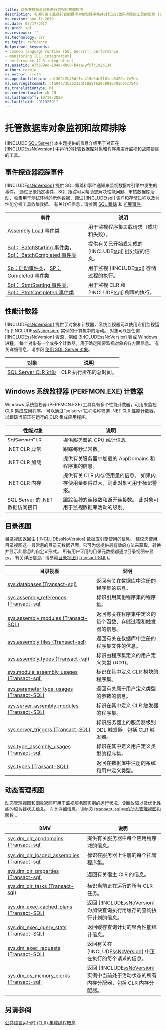 ```yaml
---
title: 对托管数据库对象进行监视和故障排除
description: 有关可用于监视托管数据库对象和程序集并对其进行故障排除的工具的信息 (CLR) 。
ms.custom: seo-lt-2019
ms.date: 03/17/2017
ms.prod: sql
ms.reviewer: ''
ms.technology: clr
ms.topic: reference
helpviewer_keywords:
- common language runtime [SQL Server], performance
- monitoring [CLR integration]
- performance [CLR integration]
ms.assetid: a7b589ac-104d-4b68-b4aa-9f5fc192b13d
author: rothja
ms.author: jroth
ms.openlocfilehash: cdf362f2b45df7cb419d5dc5161cb3428de7e7bb
ms.sourcegitcommit: cfa04a73b26312bf18d8f6296891679166e2754d
ms.translationtype: MT
ms.contentlocale: zh-CN
ms.lasthandoff: 10/19/2020
ms.locfileid: "92192591"
---
```

# <a name="monitoring-and-troubleshooting-managed-database-objects"></a>托管数据库对象监视和故障排除
 [!INCLUDE [SQL Server](../../includes/applies-to-version/sqlserver.md)]
  本主题提供的信息介绍用于对正在 [!INCLUDE[ssNoVersion](../../includes/ssnoversion-md.md)] 中运行的托管数据库对象和程序集进行监视和故障排除的工具。  
  
## <a name="profiler-trace-events"></a>事件探查器跟踪事件  
 [!INCLUDE[ssNoVersion](../../includes/ssnoversion-md.md)] 提供 SQL 跟踪和事件通知来监视数据库引擎中发生的事件。 通过记录指定事件，SQL 跟踪可以帮助您解决性能问题、审核数据库活动、收集用于测试环境的示例数据、调试 [!INCLUDE[tsql](../../includes/tsql-md.md)] 语句和存储过程以及为性能分析工具收集数据。 有关详细信息，请参阅 [SQL 跟踪](../../relational-databases/sql-trace/sql-trace.md) 和 [扩展事件](../../relational-databases/extended-events/extended-events.md)。  
  
|事件|说明|  
|-----------|-----------------|  
|[Assembly Load 事件类](../event-classes/sql-server-event-class-reference.md)|用于监视程序集加载请求（成功和失败）。|  
|[Sql： BatchStarting 事件类](../../relational-databases/event-classes/sql-batchstarting-event-class.md)， [Sql： BatchCompleted 事件类](../../relational-databases/event-classes/sql-batchcompleted-event-class.md)|提供有关已开始或完成的 [!INCLUDE[tsql](../../includes/tsql-md.md)] 批处理的信息。|  
|[Sp：启动事件类](../../relational-databases/event-classes/sp-starting-event-class.md)， [SP： Completed 事件类](../../relational-databases/event-classes/sp-completed-event-class.md)|用于监视 [!INCLUDE[tsql](../../includes/tsql-md.md)] 存储过程的执行。|  
|[Sql： StmtStarting 事件类](../../relational-databases/event-classes/sql-stmtstarting-event-class.md)， [Sql： StmtCompleted 事件类](../../relational-databases/event-classes/sql-stmtcompleted-event-class.md)|用于监视 CLR 和 [!INCLUDE[tsql](../../includes/tsql-md.md)] 例程的执行。|  
  
## <a name="performance-counters"></a>性能计数器  
 [!INCLUDE[ssNoVersion](../../includes/ssnoversion-md.md)] 提供了对象和计数器，系统监视器可以使用它们监视运行 [!INCLUDE[ssNoVersion](../../includes/ssnoversion-md.md)] 实例的计算机中的活动。 对象可以是任何 [!INCLUDE[ssNoVersion](../../includes/ssnoversion-md.md)] 资源，例如 [!INCLUDE[ssNoVersion](../../includes/ssnoversion-md.md)] 锁或 Windows 进程。 每个对象有一个或多个计数器，用于确定所要监视对象的各方面信息。 有关详细信息，请参阅 [使用 SQL Server 对象](../../relational-databases/performance-monitor/use-sql-server-objects.md)。  
  
|对象|说明|  
|------------|-----------------|  
|[SQL Server CLR 对象](../../relational-databases/performance-monitor/sql-server-clr-object.md)|CLR 执行所花的总时间。|  
  
## <a name="windows-system-monitor-perfmonexe-counters"></a>Windows 系统监视器 (PERFMON.EXE) 计数器  
 Windows 系统监视器 (PERFMON.EXE) 工具具有多个性能计数器，可用来监视 CLR 集成应用程序。 可以通过“sqlservr”进程名称筛选 .NET CLR 性能计数器，以跟踪当前正在运行的 CLR 集成应用程序。  
  
|性能对象|说明|  
|------------------------|-----------------|  
|SqlServer:CLR|提供服务器的 CPU 统计信息。|  
|.NET CLR 异常|跟踪每秒异常数。|  
|.NET CLR 加载|提供有关服务器中加载的 AppDomains 和程序集的信息。|  
|.NET CLR 内存|提供有关 CLR 内存使用量的信息。 如果内存使用量变得过大，则此对象可用于标记警报。|  
|SQL Server 的 .NET 数据访问接口|跟踪每秒的连接数和断开连接数。 此对象可用于监视数据库活动的级别。|  
  
## <a name="catalog-views"></a>目录视图  
 目录视图返回由 [!INCLUDE[ssNoVersion](../../includes/ssnoversion-md.md)] 数据库引擎使用的信息。 建议您使用目录视图这一最常用的目录元数据界面，它可为您提供最有效的方法来获取、转换并显示此信息的自定义形式。 所有用户可用的目录元数据都通过目录视图来显示。 有关详细信息，请参阅[目录视图 (Transact-SQL)](../../relational-databases/system-catalog-views/catalog-views-transact-sql.md)。  
  
|目录视图|说明|  
|------------------|-----------------|  
|[sys.databases &#40;Transact-sql&#41;](../../relational-databases/system-catalog-views/sys-assemblies-transact-sql.md)|返回有关在数据库中注册的程序集的信息。|  
|[sys.assembly_references &#40;Transact-sql&#41;](../../relational-databases/system-catalog-views/sys-assembly-references-transact-sql.md)|标识引用其他程序集的程序集。|  
|[sys.assembly_modules (Transact-SQL)](../../relational-databases/system-catalog-views/sys-assembly-modules-transact-sql.md)|返回有关在程序集中定义的每个函数、存储过程和触发器的信息。|  
|[sys.assembly_files &#40;Transact-sql&#41;](../../relational-databases/system-catalog-views/sys-assembly-files-transact-sql.md)|返回有关在数据库中注册的程序集文件的信息。|  
|[sys.assembly_types &#40;Transact-sql&#41;](../../relational-databases/system-catalog-views/sys-assembly-types-transact-sql.md)|标识由程序集定义的用户定义类型 (UDT)。|  
|[sys.module_assembly_usages &#40;Transact-sql&#41;](../../relational-databases/system-catalog-views/sys-module-assembly-usages-transact-sql.md)|标识在其中定义 CLR 模块的程序集。|  
|[sys.parameter_type_usages (Transact-SQL)](../../relational-databases/system-catalog-views/sys-parameter-type-usages-transact-sql.md)|返回有关属于用户定义类型的参数的信息。|  
|[sys.server_assembly_modules (Transact-SQL)](../../relational-databases/system-catalog-views/sys-server-assembly-modules-transact-sql.md)|标识在其中定义 CLR 触发器的程序集。|  
|[sys.server_triggers (Transact-SQL)](../../relational-databases/system-catalog-views/sys-server-triggers-transact-sql.md)|标识服务器上的服务器级别 DDL 触发器，包括 CLR 触发器。|  
|[sys.type_assembly_usages &#40;Transact-sql&#41;](../../relational-databases/system-catalog-views/sys-type-assembly-usages-transact-sql.md)|标识在其中定义用户定义类型的程序集。|  
|[sys.types (Transact-SQL)](../../relational-databases/system-catalog-views/sys-types-transact-sql.md)|返回在数据库中注册的系统和用户定义类型。|  
  
## <a name="dynamic-management-views"></a>动态管理视图  
 动态管理视图和函数返回可用于监视服务器实例的运行状况、诊断故障以及优化性能的服务器状态信息。 有关详细信息，请参阅 [&#40;transact-sql&#41;中的动态管理视图和函数 ](~/relational-databases/system-dynamic-management-views/system-dynamic-management-views.md)。  
  
|DMV|说明|  
|---------|-----------------|  
|[sys.dm_clr_appdomains &#40;Transact-sql&#41;](../../relational-databases/system-dynamic-management-views/sys-dm-clr-appdomains-transact-sql.md)|提供有关服务器中每个应用程序域的信息。|  
|[sys.dm_clr_loaded_assemblies &#40;Transact-sql&#41;](../../relational-databases/system-dynamic-management-views/sys-dm-clr-loaded-assemblies-transact-sql.md)|标识在服务器上注册的每个托管程序集。|  
|[sys.dm_clr_properties &#40;Transact-sql&#41;](../../relational-databases/system-dynamic-management-views/sys-dm-clr-properties-transact-sql.md)|返回有关宿主 CLR 的信息。|  
|[sys.dm_clr_tasks &#40;Transact-sql&#41;](../../relational-databases/system-dynamic-management-views/sys-dm-clr-tasks-transact-sql.md)|标识当前正在运行的所有 CLR 任务。|  
|[sys.dm_exec_cached_plans (Transact-SQL)](../../relational-databases/system-dynamic-management-views/sys-dm-exec-cached-plans-transact-sql.md)|返回 [!INCLUDE[ssNoVersion](../../includes/ssnoversion-md.md)] 为加快查询执行而缓存的查询执行计划的信息。|  
|[sys.dm_exec_query_stats (Transact-SQL)](../../relational-databases/system-dynamic-management-views/sys-dm-exec-query-stats-transact-sql.md)|返回缓存查询计划的聚合性能统计信息。|  
|[sys.dm_exec_requests (Transact-SQL)](../../relational-databases/system-dynamic-management-views/sys-dm-exec-requests-transact-sql.md)|返回有关在 [!INCLUDE[ssNoVersion](../../includes/ssnoversion-md.md)] 中正在执行的每个请求的信息。|  
|[sys.dm_os_memory_clerks &#40;Transact-sql&#41;](../../relational-databases/system-dynamic-management-views/sys-dm-os-memory-clerks-transact-sql.md)|返回 [!INCLUDE[ssNoVersion](../../includes/ssnoversion-md.md)] 实例中当前处于活动状态的所有内存分配器，包括 CLR 内存分配器。|  
  
## <a name="see-also"></a>另请参阅  
 [公共语言运行时 (CLR) 集成编程概念](../../relational-databases/clr-integration/common-language-runtime-clr-integration-programming-concepts.md)  
  
